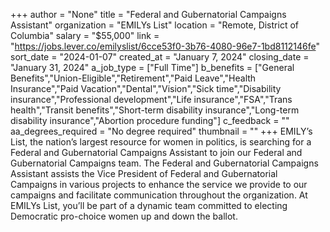 +++
author = "None"
title = "Federal and Gubernatorial Campaigns Assistant"
organization = "EMILYs List"
location = "Remote, District of Columbia"
salary = "$55,000"
link = "https://jobs.lever.co/emilyslist/6cce53f0-3b76-4080-96e7-1bd8112146fe"
sort_date = "2024-01-07"
created_at = "January 7, 2024"
closing_date = "January 31, 2024"
a_job_type = ["Full Time"]
b_benefits = ["General Benefits","Union-Eligible","Retirement","Paid Leave","Health Insurance","Paid Vacation","Dental","Vision","Sick time","Disability insurance","Professional development","Life insurance","FSA","Trans health","Transit benefits","Short-term disability insurance","Long-term disability insurance","Abortion procedure funding"]
c_feedback = ""
aa_degrees_required = "No degree required"
thumbnail = ""
+++
EMILY’s List, the nation’s largest resource for women in politics, is searching for a Federal and Gubernatorial Campaigns Assistant to join our Federal and Gubernatorial Campaigns team. The Federal and Gubernatorial Campaigns Assistant assists the Vice President of Federal and Gubernatorial Campaigns in various projects to enhance the service we provide to our campaigns and facilitate communication throughout the organization. At EMILYs List, you’ll be part of a dynamic team committed to electing Democratic pro-choice women up and down the ballot. 
